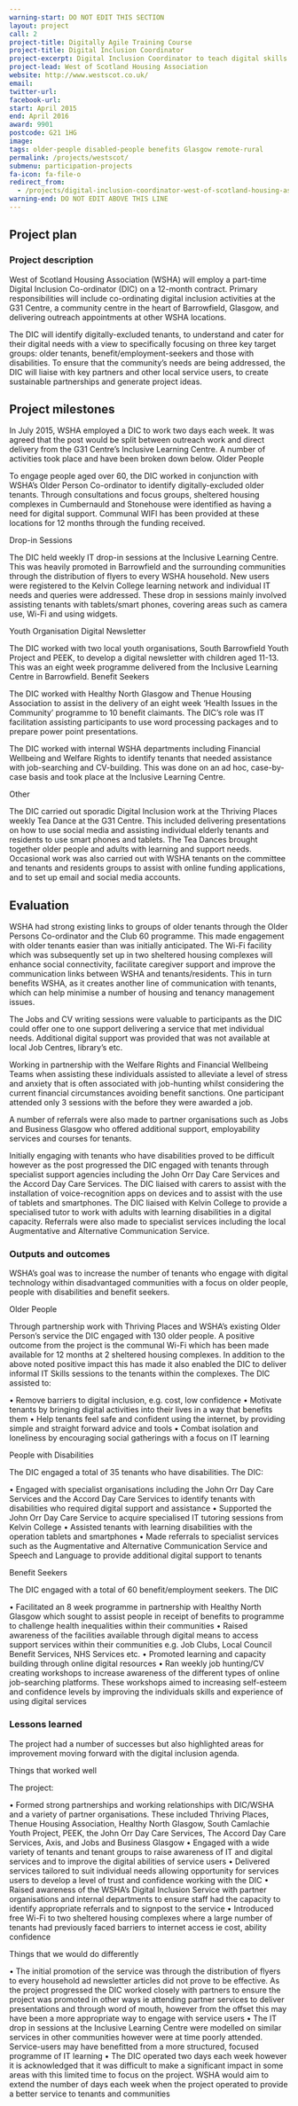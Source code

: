 ```yaml
---
warning-start: DO NOT EDIT THIS SECTION
layout: project
call: 2
project-title: Digitally Agile Training Course
project-title: Digital Inclusion Coordinator
project-excerpt: Digital Inclusion Coordinator to teach digital skills
project-lead: West of Scotland Housing Association
website: http://www.westscot.co.uk/
email:
twitter-url:
facebook-url:
start: April 2015
end: April 2016
award: 9901
postcode: G21 1HG
image:
tags: older-people disabled-people benefits Glasgow remote-rural
permalink: /projects/westscot/
submenu: participation-projects
fa-icon: fa-file-o
redirect_from:
  - /projects/digital-inclusion-coordinator-west-of-scotland-housing-association-ltd/
warning-end: DO NOT EDIT ABOVE THIS LINE
---
```


## Project plan

### Project description

West of Scotland Housing Association (WSHA) will employ a part-time Digital Inclusion Co-ordinator (DIC) on a 12-month contract. Primary responsibilities will include co-ordinating digital inclusion activities at the G31 Centre, a community centre in the heart of Barrowfield, Glasgow, and delivering outreach appointments at other WSHA locations.

The DIC will identify digitally-excluded tenants, to understand and cater for their digital needs with a view to specifically focusing on three key target groups: older tenants, benefit/employment-seekers and those with disabilities.  To ensure that the community’s needs are being addressed, the DIC will liaise with key partners and other local service users, to create sustainable partnerships and generate project ideas.



## Project milestones

In July 2015, WSHA employed a DIC to work two days each week.  It was agreed that the post would be split between outreach work and direct delivery from the G31 Centre’s Inclusive Learning Centre.  A number of activities took place and have been broken down below.
Older People

To engage people aged over 60, the DIC worked in conjunction with WSHA’s Older Person Co-ordinator to identify digitally-excluded older tenants.  Through consultations and focus groups, sheltered housing complexes in Cumbernauld and Stonehouse were identified as having a need for digital support.  Communal WIFI has been provided at these locations for 12 months through the funding received.

Drop-in Sessions

The DIC held weekly IT drop-in sessions at the Inclusive Learning Centre.  This was heavily promoted in Barrowfield and the surrounding communities through the distribution of flyers to every WSHA household.  New users were registered to the Kelvin College learning network and individual IT needs and queries were addressed. These drop in sessions mainly involved assisting tenants with tablets/smart phones, covering areas such as camera use, Wi-Fi and using widgets.

Youth Organisation Digital Newsletter

The DIC worked with two local youth organisations, South Barrowfield Youth Project and PEEK, to develop a digital newsletter with children aged 11-13. This was an eight week programme delivered from the Inclusive Learning Centre in Barrowfield.
Benefit Seekers

The DIC worked with Healthy North Glasgow and Thenue Housing Association to assist in the delivery of an eight week ‘Health Issues in the Community’ programme to 10 benefit claimants. The DIC’s role was IT facilitation assisting participants to use word processing packages and to prepare power point presentations.

The DIC worked with internal WSHA departments including Financial Wellbeing and Welfare Rights to identify tenants that needed assistance with job-searching and CV-building. This was done on an ad hoc, case-by-case basis and took place at the Inclusive Learning Centre.

Other

The DIC carried out sporadic Digital Inclusion work at the Thriving Places weekly Tea Dance at the G31 Centre. This included delivering presentations on how to use social media and assisting individual elderly tenants and residents to use smart phones and tablets. The Tea Dances brought together older people and adults with learning and support needs.
Occasional work was also carried out with WSHA tenants on the committee and tenants and residents groups to assist with online funding applications, and to set up email and social media accounts.



## Evaluation

WSHA had strong existing links to groups of older tenants through the Older Persons Co-ordinator and the Club 60 programme. This made engagement with older tenants easier than was initially anticipated. The Wi-Fi facility which was subsequently set up in two sheltered housing complexes will enhance social connectivity, facilitate caregiver support and improve the communication links between WSHA and tenants/residents. This in turn benefits WSHA, as it creates another line of communication with tenants, which can help minimise a number of housing and tenancy management issues.

The Jobs and CV writing sessions were valuable to participants as the DIC could offer one to one support delivering a service that met individual needs.  Additional digital support was provided that was not available at local Job Centres, library’s etc.

Working in partnership with the Welfare Rights and Financial Wellbeing Teams when assisting these individuals assisted to alleviate a level of stress and anxiety that is often associated with job-hunting whilst considering the current financial circumstances avoiding benefit sanctions.  One participant attended only 3 sessions with the before they were awarded a job.

A number of referrals were also made to partner organisations such as Jobs and Business Glasgow who offered additional support, employability services and courses for tenants.

Initially engaging with tenants who have disabilities proved to be difficult however as the post progressed the DIC engaged with tenants through specialist support agencies including the John Orr Day Care Services and the Accord Day Care Services. The DIC liaised with carers to assist with the installation of voice-recognition apps on devices and to assist with the use of tablets and smartphones.  The DIC liaised with Kelvin College to provide a specialised tutor to work with adults with learning disabilities in a digital capacity.  Referrals were also made to specialist services including the local Augmentative and Alternative Communication Service.


### Outputs and outcomes

WSHA’s goal was to increase the number of tenants who engage with digital technology within disadvantaged communities with a focus on older people, people with disabilities and benefit seekers.

Older People

Through partnership work with Thriving Places and WSHA’s existing Older Person’s service the DIC engaged with 130 older people. A positive outcome from the project is the communal Wi-Fi which has been made available for 12 months at 2 sheltered housing complexes. In addition to the above noted positive impact this has made it also enabled the DIC to deliver informal IT Skills sessions to the tenants within the complexes.  The DIC assisted to:

•	Remove barriers to digital inclusion, e.g. cost, low confidence
•	Motivate tenants by bringing digital activities into their lives in a way that benefits them
•	Help tenants feel safe and confident using the internet, by providing simple and straight forward advice and tools
•	Combat isolation and loneliness by encouraging social gatherings with a focus on IT learning

People with Disabilities

The DIC engaged a total of 35 tenants who have disabilities.  The DIC:

•	Engaged with specialist organisations including the John Orr Day Care Services and the Accord Day Care Services to identify tenants with disabilities who required digital support and assistance
•	Supported the John Orr Day Care Service to acquire specialised IT tutoring sessions from Kelvin College
•	Assisted tenants with learning disabilities with the operation tablets and smartphones
•	Made referrals to specialist services such as the Augmentative and Alternative Communication Service and Speech and Language to provide additional digital support to tenants

Benefit Seekers

The DIC engaged with a total of 60 benefit/employment seekers.  The DIC

•	Facilitated an 8 week programme in partnership with Healthy North Glasgow which sought to assist people in receipt of benefits to programme to challenge health inequalities within their communities
•	Raised awareness of the facilities available through digital means to access support services within their communities e.g. Job Clubs, Local Council Benefit Services, NHS Services etc.
•	Promoted learning and capacity building through online digital resources
•	Ran weekly job hunting/CV creating workshops to increase awareness of the different types of online job-searching platforms.  These workshops aimed to increasing self-esteem and confidence levels by improving the individuals skills and experience of using digital services


### Lessons learned

The project had a number of successes but also highlighted areas for improvement moving forward with the digital inclusion agenda.

Things that worked well

The project:

•	Formed strong partnerships and working relationships with DIC/WSHA and a variety of partner organisations.  These included Thriving Places, Thenue Housing Association, Healthy North Glasgow, South Camlachie Youth Project, PEEK, the John Orr Day Care Services, The Accord Day Care Services, Axis, and Jobs and Business Glasgow
•	Engaged with a wide variety of tenants and tenant groups to raise awareness of IT and digital services and to improve the digital abilities of service users
•	Delivered services tailored to suit individual needs allowing opportunity for services users to develop a level of trust and confidence working with the DIC
•	Raised awareness of the WSHA’s Digital Inclusion Service with partner organisations and internal departments to ensure staff had the capacity to identify appropriate referrals and to signpost to the service
•	Introduced free Wi-Fi to two sheltered housing complexes where a large number of tenants had previously faced barriers to internet access ie cost, ability confidence

Things that we would do differently

•	The initial promotion of the service was through the distribution of flyers to every household ad newsletter articles did not prove to be effective.  As the project progressed the DIC worked closely with partners to ensure the project was promoted in other ways ie attending partner services to deliver presentations and through word of mouth, however from the offset this may have been a more appropriate way to engage with service users
•	The IT drop in sessions at the Inclusive Learning Centre were modelled on similar services in other communities however were at time poorly attended.  Service-users may have benefitted from a more structured, focused programme of IT learning
•	The DIC operated two days each week however it is acknowledged that it was difficult to make a significant impact in some areas with this limited time to focus on the project.  WSHA would aim to extend the number of days each week when the project operated to provide a better service to tenants and communities
